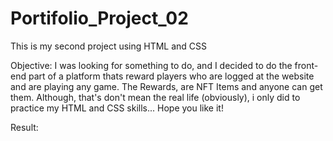 # Portifolio_Project_02
This is my second project using HTML and CSS

Objective: I was looking for something to do, and I decided to do the front-end part of a platform thats reward players who are logged at the website and are playing any game. The Rewards, are NFT Items and anyone can get them. Although, that's don't mean the real life (obviously), i only did to practice my HTML and CSS skills... Hope you like it!


Result:

